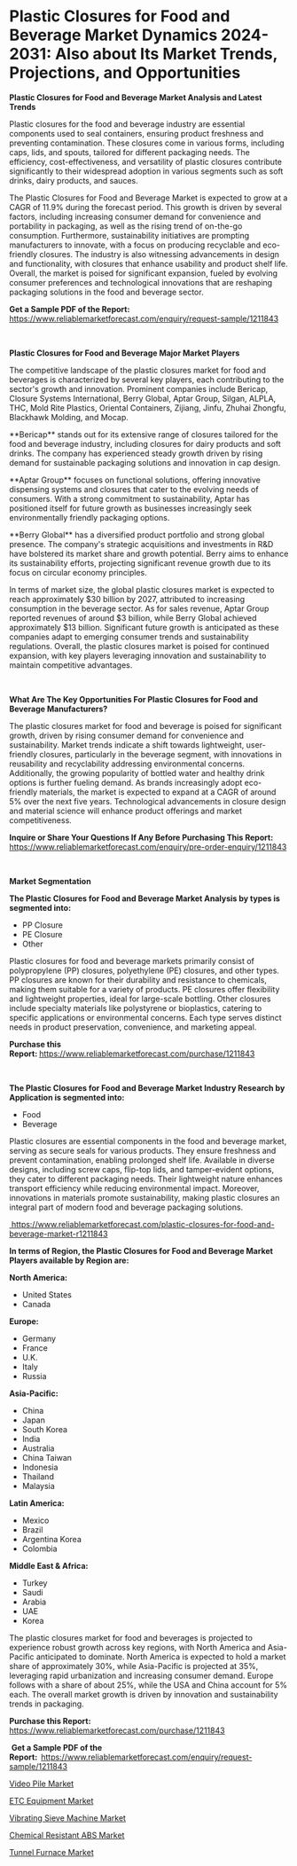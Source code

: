 <p><h1>Plastic Closures for Food and Beverage Market Dynamics 2024-2031: Also about Its Market Trends, Projections, and Opportunities</h1></p><p><strong>Plastic Closures for Food and Beverage Market Analysis and Latest Trends</strong></p>
<p><p>Plastic closures for the food and beverage industry are essential components used to seal containers, ensuring product freshness and preventing contamination. These closures come in various forms, including caps, lids, and spouts, tailored for different packaging needs. The efficiency, cost-effectiveness, and versatility of plastic closures contribute significantly to their widespread adoption in various segments such as soft drinks, dairy products, and sauces.</p><p>The Plastic Closures for Food and Beverage Market is expected to grow at a CAGR of 11.9% during the forecast period. This growth is driven by several factors, including increasing consumer demand for convenience and portability in packaging, as well as the rising trend of on-the-go consumption. Furthermore, sustainability initiatives are prompting manufacturers to innovate, with a focus on producing recyclable and eco-friendly closures. The industry is also witnessing advancements in design and functionality, with closures that enhance usability and product shelf life. Overall, the market is poised for significant expansion, fueled by evolving consumer preferences and technological innovations that are reshaping packaging solutions in the food and beverage sector.</p></p>
<p><strong>Get a Sample PDF of the Report:&nbsp;</strong> <a href="https://www.reliablemarketforecast.com/enquiry/request-sample/1211843?utm_campaign=1130&utm_medium=2&utm_source=Github&utm_content=ia&utm_term=17122024&utm_id=plastic-closures-for-food-and-beverage">https://www.reliablemarketforecast.com/enquiry/request-sample/1211843</a></p>
<p>&nbsp;</p>
<p><strong>Plastic Closures for Food and Beverage Major Market Players</strong></p>
<p><p>The competitive landscape of the plastic closures market for food and beverages is characterized by several key players, each contributing to the sector's growth and innovation. Prominent companies include Bericap, Closure Systems International, Berry Global, Aptar Group, Silgan, ALPLA, THC, Mold Rite Plastics, Oriental Containers, Zijiang, Jinfu, Zhuhai Zhongfu, Blackhawk Molding, and Mocap.</p><p>**Bericap** stands out for its extensive range of closures tailored for the food and beverage industry, including closures for dairy products and soft drinks. The company has experienced steady growth driven by rising demand for sustainable packaging solutions and innovation in cap design.</p><p>**Aptar Group** focuses on functional solutions, offering innovative dispensing systems and closures that cater to the evolving needs of consumers. With a strong commitment to sustainability, Aptar has positioned itself for future growth as businesses increasingly seek environmentally friendly packaging options.</p><p>**Berry Global** has a diversified product portfolio and strong global presence. The company's strategic acquisitions and investments in R&D have bolstered its market share and growth potential. Berry aims to enhance its sustainability efforts, projecting significant revenue growth due to its focus on circular economy principles.</p><p>In terms of market size, the global plastic closures market is expected to reach approximately $30 billion by 2027, attributed to increasing consumption in the beverage sector. As for sales revenue, Aptar Group reported revenues of around $3 billion, while Berry Global achieved approximately $13 billion. Significant future growth is anticipated as these companies adapt to emerging consumer trends and sustainability regulations. Overall, the plastic closures market is poised for continued expansion, with key players leveraging innovation and sustainability to maintain competitive advantages.</p></p>
<p>&nbsp;</p>
<p><strong>What Are The Key Opportunities For Plastic Closures for Food and Beverage Manufacturers?</strong></p>
<p><p>The plastic closures market for food and beverage is poised for significant growth, driven by rising consumer demand for convenience and sustainability. Market trends indicate a shift towards lightweight, user-friendly closures, particularly in the beverage segment, with innovations in reusability and recyclability addressing environmental concerns. Additionally, the growing popularity of bottled water and healthy drink options is further fueling demand. As brands increasingly adopt eco-friendly materials, the market is expected to expand at a CAGR of around 5% over the next five years. Technological advancements in closure design and material science will enhance product offerings and market competitiveness.</p></p>
<p><strong>Inquire or Share Your Questions If Any Before Purchasing This Report:</strong> <a href="https://www.reliablemarketforecast.com/enquiry/pre-order-enquiry/1211843?utm_campaign=1130&utm_medium=2&utm_source=Github&utm_content=ia&utm_term=17122024&utm_id=plastic-closures-for-food-and-beverage">https://www.reliablemarketforecast.com/enquiry/pre-order-enquiry/1211843</a></p>
<p>&nbsp;</p>
<p><strong>Market Segmentation</strong></p>
<p><strong>The Plastic Closures for Food and Beverage Market Analysis by types is segmented into:</strong></p>
<p><ul><li>PP Closure</li><li>PE Closure</li><li>Other</li></ul></p>
<p><p>Plastic closures for food and beverage markets primarily consist of polypropylene (PP) closures, polyethylene (PE) closures, and other types. PP closures are known for their durability and resistance to chemicals, making them suitable for a variety of products. PE closures offer flexibility and lightweight properties, ideal for large-scale bottling. Other closures include specialty materials like polystyrene or bioplastics, catering to specific applications or environmental concerns. Each type serves distinct needs in product preservation, convenience, and marketing appeal.</p></p>
<p><strong>Purchase this Report:&nbsp;</strong><a href="https://www.reliablemarketforecast.com/purchase/1211843?utm_campaign=1130&utm_medium=2&utm_source=Github&utm_content=ia&utm_term=17122024&utm_id=plastic-closures-for-food-and-beverage">https://www.reliablemarketforecast.com/purchase/1211843</a></p>
<p>&nbsp;</p>
<p><strong>The Plastic Closures for Food and Beverage Market Industry Research by Application is segmented into:</strong></p>
<p><ul><li>Food</li><li>Beverage</li></ul></p>
<p><p>Plastic closures are essential components in the food and beverage market, serving as secure seals for various products. They ensure freshness and prevent contamination, enabling prolonged shelf life. Available in diverse designs, including screw caps, flip-top lids, and tamper-evident options, they cater to different packaging needs. Their lightweight nature enhances transport efficiency while reducing environmental impact. Moreover, innovations in materials promote sustainability, making plastic closures an integral part of modern food and beverage packaging solutions.</p></p>
<p><a href="https://www.reliablemarketforecast.com/plastic-closures-for-food-and-beverage-market-r1211843?utm_campaign=1130&utm_medium=2&utm_source=Github&utm_content=ia&utm_term=17122024&utm_id=plastic-closures-for-food-and-beverage">&nbsp;https://www.reliablemarketforecast.com/plastic-closures-for-food-and-beverage-market-r1211843</a></p>
<p><strong>In terms of Region, the Plastic Closures for Food and Beverage Market Players available by Region are:</strong></p>
<p>
    <p> <strong> North America: </strong>
        <ul>
            <li>United States</li>
            <li>Canada</li>
        </ul>
        </p> 
    <p> <strong> Europe: </strong>
        <ul>
            <li>Germany</li>
            <li>France</li>
            <li>U.K.</li>
            <li>Italy</li>
            <li>Russia</li>
        </ul>
        </p> 
    <p> <strong> Asia-Pacific: </strong>
        <ul>
            <li>China</li>
            <li>Japan</li>
            <li>South Korea</li>
            <li>India</li>
            <li>Australia</li>
            <li>China Taiwan</li>
            <li>Indonesia</li>
            <li>Thailand</li>
            <li>Malaysia</li>
        </ul>
        </p> 
    <p> <strong> Latin America: </strong>
        <ul>
            <li>Mexico</li>
            <li>Brazil</li>
            <li>Argentina Korea</li>
            <li>Colombia</li>
        </ul>
        </p> 
    <p> <strong> Middle East & Africa: </strong>
        <ul>
            <li>Turkey</li>
            <li>Saudi</li>
            <li>Arabia</li>
            <li>UAE</li>
            <li>Korea</li>
        </ul>
    </p>
    </p>
<p><p>The plastic closures market for food and beverages is projected to experience robust growth across key regions, with North America and Asia-Pacific anticipated to dominate. North America is expected to hold a market share of approximately 30%, while Asia-Pacific is projected at 35%, leveraging rapid urbanization and increasing consumer demand. Europe follows with a share of about 25%, while the USA and China account for 5% each. The overall market growth is driven by innovation and sustainability trends in packaging.</p></p>
<p><strong>Purchase this Report: </strong><a href="https://www.reliablemarketforecast.com/purchase/1211843?utm_campaign=1130&utm_medium=2&utm_source=Github&utm_content=ia&utm_term=17122024&utm_id=plastic-closures-for-food-and-beverage">https://www.reliablemarketforecast.com/purchase/1211843</a></p>
<p>&nbsp;<strong>Get a Sample PDF of the Report:&nbsp;&nbsp;</strong><a href="https://www.reliablemarketforecast.com/enquiry/request-sample/1211843?utm_campaign=1130&utm_medium=2&utm_source=Github&utm_content=ia&utm_term=17122024&utm_id=plastic-closures-for-food-and-beverage">https://www.reliablemarketforecast.com/enquiry/request-sample/1211843</a></p>
<p><strong></strong></p>
<p><p><a href="https://www.linkedin.com/pulse/video-pile-market-size-expected-grow-cagr-55-from-2024-2031-lwbxe?utm_campaign=1130&utm_medium=2&utm_source=Github&utm_content=ia&utm_term=17122024&utm_id=plastic-closures-for-food-and-beverage">Video Pile Market</a></p><p><a href="https://www.linkedin.com/pulse/future-innovation-global-etc-equipment-market-growth-opportunities-xa3fe?utm_campaign=1130&utm_medium=2&utm_source=Github&utm_content=ia&utm_term=17122024&utm_id=plastic-closures-for-food-and-beverage">ETC Equipment Market</a></p><p><a href="https://www.linkedin.com/pulse/dynamics-revenue-generation-vibrating-sieve-machine-market-fp1xf?utm_campaign=1130&utm_medium=2&utm_source=Github&utm_content=ia&utm_term=17122024&utm_id=plastic-closures-for-food-and-beverage">Vibrating Sieve Machine Market</a></p><p><a href="https://github.com/RickHolmes3/Market-Research-Report-List-7/blob/main/chemical-resistant-abs-market.md?utm_campaign=1130&utm_medium=2&utm_source=Github&utm_content=ia&utm_term=17122024&utm_id=plastic-closures-for-food-and-beverage">Chemical Resistant ABS Market</a></p><p><a href="https://www.linkedin.com/pulse/tunnel-furnace-market-research-report-2024-2031-forecasted-gv1pf?utm_campaign=1130&utm_medium=2&utm_source=Github&utm_content=ia&utm_term=17122024&utm_id=plastic-closures-for-food-and-beverage">Tunnel Furnace Market</a></p></p>